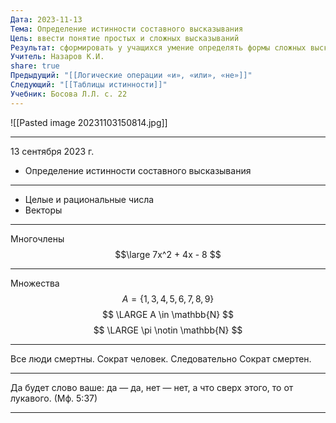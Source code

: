 ```yaml
---
Дата: 2023-11-13
Тема: Определение истинности составного высказывания
Цель: ввести понятие простых и сложных высказываний
Результат: сформировать у учащихся умение определять формы сложных высказываний;
Учитель: Назаров К.И.
share: true
Предыдущий: "[[Логические операции «и», «или», «не»]]"
Следующий: "[[Таблицы истинности]]"
Учебник: Босова Л.Л. с. 22
---
```

![[Pasted image 20231103150814.jpg]]

---

13 сентября 2023 г.
- Определение истинности 
составного высказывания

---
- Целые и рациональные числа
- Векторы
---
Многочлены
$$\large 7x^2 + 4x - 8 $$

---
Множества
$$А=\left\{1,3,4,5,6,7,8,9\right\}
$$
$$ \LARGE 
А \in \mathbb{N} $$
$$ \LARGE \pi \notin \mathbb{N}  $$

---
Все люди смертны.
Сократ человек.
Следовательно Сократ смертен.

---
Да будет слово ваше: да — да, нет — нет, 
а что сверх этого, то от лукавого. (Мф. 5:37)

---